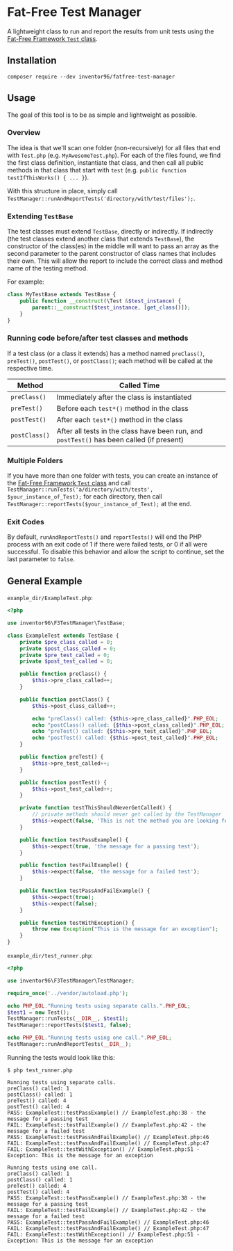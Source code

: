 # Fat-Free Test Manager
A lightweight class to run and report the results from unit tests using the [Fat-Free Framework `Test` class](https://fatfreeframework.com/3.7/test).

## Installation
```
composer require --dev inventor96/fatfree-test-manager
```

## Usage
The goal of this tool is to be as simple and lightweight as possible.

### Overview
The idea is that we'll scan one folder (non-recursively) for all files that end with `Test.php` (e.g. `MyAwesomeTest.php`). For each of the files found, we find the first class definition, instantiate that class, and then call all public methods in that class that start with `test` (e.g. `public function testIfThisWorks() { ... }`).

With this structure in place, simply call `TestManager::runAndReportTests('directory/with/test/files');`.

### Extending `TestBase`
The test classes must extend `TestBase`, directly or indirectly. If indirectly (the test classes extend another class that extends `TestBase`), the constructor of the class(es) in the middle will want to pass an array as the second parameter to the parent constructor of class names that includes their own. This will allow the report to include the correct class and method name of the testing method.

For example:
```php
class MyTestBase extends TestBase {
	public function __construct(\Test &$test_instance) {
		parent::__construct($test_instance, [get_class()]);
	}
}
```

### Running code before/after test classes and methods
If a test class (or a class it extends) has a method named `preClass()`, `preTest()`, `postTest()`,  or `postClass()`; each method will be called at the respective time.

| Method | Called Time |
| ------ | ----------- |
| `preClass()` | Immediately after the class is instantiated |
| `preTest()` | Before each `test*()` method in the class |
| `postTest()` | After each `test*()` method in the class |
| `postClass()` | After all tests in the class have been run, and `postTest()` has been called (if present) |

### Multiple Folders
If you have more than one folder with tests, you can create an instance of the [Fat-Free Framework `Test` class](https://fatfreeframework.com/3.7/test) and call `TestManager::runTests('a/directory/with/tests', $your_instance_of_Test);` for each directory, then call `TestManager::reportTests($your_instance_of_Test);` at the end.

### Exit Codes
By default, `runAndReportTests()` and `reportTests()` will end the PHP process with an exit code of 1 if there were failed tests, or 0 if all were successful. To disable this behavior and allow the script to continue, set the last parameter to `false`.

## General Example
`example_dir/ExampleTest.php`:
```php
<?php

use inventor96\F3TestManager\TestBase;

class ExampleTest extends TestBase {
	private $pre_class_called = 0;
	private $post_class_called = 0;
	private $pre_test_called = 0;
	private $post_test_called = 0;

	public function preClass() {
		$this->pre_class_called++;
	}

	public function postClass() {
		$this->post_class_called++;

		echo "preClass() called: {$this->pre_class_called}".PHP_EOL;
		echo "postClass() called: {$this->post_class_called}".PHP_EOL;
		echo "preTest() called: {$this->pre_test_called}".PHP_EOL;
		echo "postTest() called: {$this->post_test_called}".PHP_EOL;
	}

	public function preTest() {
		$this->pre_test_called++;
	}

	public function postTest() {
		$this->post_test_called++;
	}

	private function testThisShouldNeverGetCalled() {
		// private methods should never get called by the TestManager
		$this->expect(false, 'This is not the method you are looking for...');
	}

	public function testPassExample() {
		$this->expect(true, 'the message for a passing test');
	}

	public function testFailExample() {
		$this->expect(false, 'the message for a failed test');
	}

	public function testPassAndFailExample() {
		$this->expect(true);
		$this->expect(false);
	}

	public function testWithException() {
		throw new Exception("This is the message for an exception");
	}
}
```

`example_dir/test_runner.php`:
```php
<?php

use inventor96\F3TestManager\TestManager;

require_once('../vendor/autoload.php');

echo PHP_EOL."Running tests using separate calls.".PHP_EOL;
$test1 = new Test();
TestManager::runTests(__DIR__, $test1);
TestManager::reportTests($test1, false);

echo PHP_EOL."Running tests using one call.".PHP_EOL;
TestManager::runAndReportTests(__DIR__);
```

Running the tests would look like this:
```
$ php test_runner.php 

Running tests using separate calls.
preClass() called: 1
postClass() called: 1
preTest() called: 4
postTest() called: 4
PASS: ExampleTest::testPassExample() // ExampleTest.php:38 - the message for a passing test
FAIL: ExampleTest::testFailExample() // ExampleTest.php:42 - the message for a failed test
PASS: ExampleTest::testPassAndFailExample() // ExampleTest.php:46
FAIL: ExampleTest::testPassAndFailExample() // ExampleTest.php:47
FAIL: ExampleTest::testWithException() // ExampleTest.php:51 - Exception: This is the message for an exception

Running tests using one call.
preClass() called: 1
postClass() called: 1
preTest() called: 4
postTest() called: 4
PASS: ExampleTest::testPassExample() // ExampleTest.php:38 - the message for a passing test
FAIL: ExampleTest::testFailExample() // ExampleTest.php:42 - the message for a failed test
PASS: ExampleTest::testPassAndFailExample() // ExampleTest.php:46
FAIL: ExampleTest::testPassAndFailExample() // ExampleTest.php:47
FAIL: ExampleTest::testWithException() // ExampleTest.php:51 - Exception: This is the message for an exception
```
